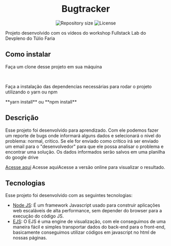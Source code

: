 <h1 align="center">Bugtracker</h1>

<p align="center">
 <img alt="Repository size" src="https://img.shields.io/github/repo-size/luizeduul/bugtracker">
 <img alt="License" src="https://img.shields.io/badge/license-MIT-brightgreen">
</p>

<p>Projeto desenvolvido com os vídeos do workshop Fullstack Lab do Devpleno do Túlio Faria</p>
      
## Como instalar 
<p>Faça um clone desse projeto em sua máquina</p><br>
<p>Faça a instalação das dependencias necessárias para rodar o projeto utilizando o yarn ou npm<p>
  **yarn install** ou **npm install**
<h2>Descrição</h2>
 <p> Esse projeto foi desenvolvido para aprendizado. Com ele podemos fazer um reporte de bugs onde informará alguns dados e selecionará o nivel do problema: normal, critico. Se ele for enviado como crítico irá ser enviado um email para o "desenvolvedor" para que ele possa analisar o problema e encontrar uma solução. Os dados informados serão salvos em uma planilha do google drive</p>
 
 [Acesse aqui](https://bugtracker.luizeduardr.now.sh/) Acesse aqui</a>Acesse a versão online para visualizar o resultado. 
 
 
## Tecnologias
 Esse projeto foi desenvolvido com as seguintes tecnologias:
  - [Node JS](https://nodejs.org/en/): É um framework Javascript usado para construir aplicações web escaláveis de alta performance, sem depender do browser para a execução do código JS.
  - [EJS](https://ejs.co/): O EJS é uma engine de visualização, com ele conseguimos de uma maneira fácil e simples transportar dados do back-end para o front-end, basicamente conseguimos utilizar códigos em javascript no html de nossas páginas.
 


